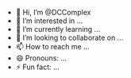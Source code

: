 - 👋 Hi, I’m @DCComplex
- 👀 I’m interested in ...
- 🌱 I’m currently learning ...
- 💞️ I’m looking to collaborate on ...
- 📫 How to reach me ...
- 😄 Pronouns: ...
- ⚡ Fun fact: ...

<!---
DCComplex/DCComplex is a ✨ special ✨ repository because its `README.md` (this file) appears on your GitHub profile.
You can click the Preview link to take a look at your changes.
--->
